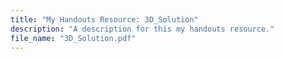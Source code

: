 ```yaml
---
title: "My Handouts Resource: 3D_Solution"
description: "A description for this my handouts resource."
file_name: "3D_Solution.pdf"
---
```

